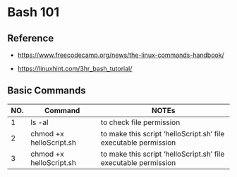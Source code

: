 # Bash 101

## Reference

- <https://www.freecodecamp.org/news/the-linux-commands-handbook/>

- <https://linuxhint.com/3hr_bash_tutorial/>

## Basic Commands

NO. |Command                      |NOTEs
----|-----------------------------|--------------------------------------------------------------------------
1   |ls -al                       |to check file permission
2   |chmod +x helloScript.sh      |to make this script ‘helloScript.sh’ file executable permission
3   |chmod +x helloScript.sh      |to make this script ‘helloScript.sh’ file executable permission
